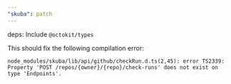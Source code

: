 ```yaml
---
"skuba": patch
---
```


deps: Include `@octokit/types`

This should fix the following compilation error:

```
node_modules/skuba/lib/api/github/checkRun.d.ts(2,45): error TS2339: Property 'POST /repos/{owner}/{repo}/check-runs' does not exist on type 'Endpoints'.
```
